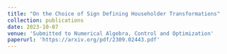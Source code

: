```yaml
---
title: "On the Choice of Sign Defining Householder Transformations"
collection: publications
date: 2023-10-07
venue: 'Submitted to Numerical Algebra, Control and Optimization'
paperurl: 'https://arxiv.org/pdf/2309.02443.pdf'
---
```

